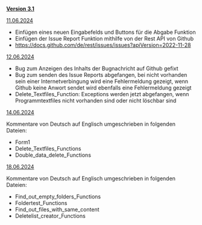 <ins>**Version 3.1**</ins>

<ins>11.06.2024</ins>

- Einfügen eines neuen Eingabefelds und Buttons für die Abgabe Funktion
- Einfügen der Issue Report Funktion mithilfe von der Rest API von Github
- https://docs.github.com/de/rest/issues/issues?apiVersion=2022-11-28

<ins>12.06.2024</ins>

- Bug zum Anzeigen des Inhalts der Bugnachricht auf Github gefixt
- Bug zum senden des Issue Reports abgefangen, bei nicht vorhanden sein einer
  Internetverbingung wird eine Fehlermeldung gezeigt, wenn Github keine Anwort sendet wird 
  ebenfalls eine Fehlermeldung gezeigt
- Delete_Textfiles_Function: Exceptions werden jetzt abgefangen, wenn Programmtextfiles
  nicht vorhanden sind oder nicht löschbar sind

<ins>14.06.2024</ins>
  
Kommentare von Deutsch auf Englisch umgeschrieben in folgenden Dateien:
- Form1
- Delete_Textfiles_Functions
- Double_data_delete_Functions

<ins>18.06.2024</ins>

Kommentare von Deutsch auf Englisch umgeschrieben in folgenden Dateien:
- Find_out_empty_folders_Functions
- Foldertest_Functions
- Find_out_files_with_same_content
- Deletelist_creator_Functions
